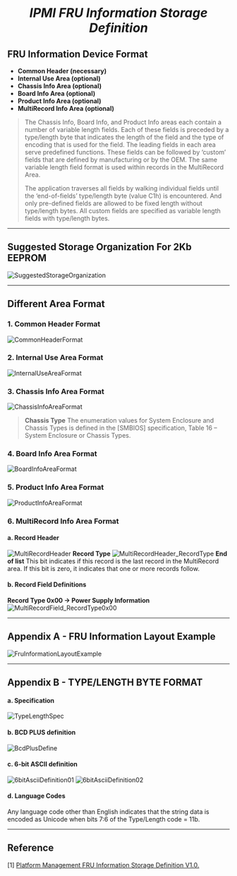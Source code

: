 # <center>*IPMI FRU Information Storage Definition*</center>

## FRU Information Device Format
+ **Common Header (necessary)**
+ **Internal Use Area (optional)**
+ **Chassis Info Area (optional)**
+ **Board Info Area (optional)**
+ **Product Info Area (optional)**
+ **MultiRecord Info Area (optional)**

> The Chassis Info, Board Info, and Product Info areas each contain a number of variable length fields. Each of these fields is preceded by a type/length byte that indicates the length of the field and the type of encoding that is used for the field. The leading fields in each area serve predefined functions. These fields can be followed by ‘custom’ fields that are defined by manufacturing or by the OEM. The same variable length field format is used within records in the MultiRecord Area.
>
> The application traverses all fields by walking individual fields until the ‘end-of-fields’ type/length byte (value C1h) is encountered. And only pre-defined fields are allowed to be fixed length without type/length bytes. All custom fields are specified as variable length fields with type/length bytes.

----------------------------------------------------------------------------

## Suggested Storage Organization For 2Kb EEPROM
![SuggestedStorageOrganization](../../Source/Industry_IPMI_FRU_SuggestedStorageOrganization.png)

----------------------------------------------------------------------------

## Different Area Format
### 1. Common Header Format
![CommonHeaderFormat](../../Source/Industry_IPMI_FRU_CommonHeaderFormat.png)

### 2. Internal Use Area Format
![InternalUseAreaFormat](../../Source/Industry_IPMI_FRU_InternalUseAreaFormat.png)

### 3. Chassis Info Area Format
![ChassisInfoAreaFormat](../../Source/Industry_IPMI_FRU_ChassisInfoAreaFormat.png)
> **Chassis Type** The enumeration values for System Enclosure and Chassis Types is defined in the [SMBIOS] specification, Table 16 – System Enclosure or Chassis Types.

### 4. Board Info Area Format
![BoardInfoAreaFormat](../../Source/Industry_IPMI_FRU_BoardInfoAreaFormat.png)

### 5. Product Info Area Format
![ProductInfoAreaFormat](../../Source/Industry_IPMI_FRU_ProductInfoAreaFormat.png)

### 6. MultiRecord Info Area Format
#### a. Record Header
![MultiRecordHeader](../../Source/Industry_IPMI_FRU_MultiRecordHeader.png)
**Record Type**
![MultiRecordHeader_RecordType](../../Source/Industry_IPMI_FRU_MultiRecordHeader_RecordType.png)
**End of list**
This bit indicates if this record is the last record in the MultiRecord area. If this bit is zero, it indicates that one or more records follow.
#### b. Record Field Definitions
**Record Type 0x00 -> Power Supply Information**
![MultiRecordField_RecordType0x00](../../Source/Industry_IPMI_FRU_MultiRecordField_RecordType0x00.png)

--------------------------------------------------------------------------------

## Appendix A - FRU Information Layout Example
![FruInformationLayoutExample](../../../../Source/Industry_IPMI_FRU_FruInformationLayoutExample.png)

--------------------------------------------------------------------------------

## Appendix B - TYPE/LENGTH BYTE FORMAT
#### a. Specification
![TypeLengthSpec](../../../../Source/Industry_IPMI_FRU_TypeLengthSpec.png)
#### b. BCD PLUS definition
![BcdPlusDefine](../../Source/Industry_IPMI_FRU_TypeLengthSpec.png)
#### c. 6-bit ASCII definition
![6bitAsciiDefinition01](../../Source/Industry_IPMI_FRU_6bitAsciiDefinition01.png)
![6bitAsciiDefinition02](../../Source/Industry_IPMI_FRU_6bitAsciiDefinition02.png)
#### d. Language Codes
Any language code other than English indicates that the string data is encoded as Unicode when bits 7:6 of the Type/Length code = 11b.

--------------------------------------------------------------------------------

## Reference
[1] [Platform Management FRU Information Storage Definition V1.0.](https://www.intel.com/content/dam/www/public/us/en/documents/specification-updates/ipmi-platform-mgt-fru-info-storage-def-v1-0-rev-1-3-spec-update.pdf)